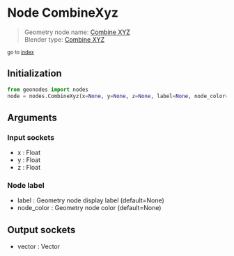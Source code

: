 
# Node CombineXyz

> Geometry node name: [Combine XYZ](https://docs.blender.org/manual/en/latest/modeling/geometry_nodes/vector/combine_xyz.html)<br>
  Blender type: [Combine XYZ](https://docs.blender.org/api/current/bpy.types.ShaderNodeCombineXYZ.html)
  
<sub>go to [index](index.md)</sub>

## Initialization

```python
from geonodes import nodes
node = nodes.CombineXyz(x=None, y=None, z=None, label=None, node_color=None)
```



## Arguments


### Input sockets

- x : Float
- y : Float
- z : Float

### Node label

- label : Geometry node display label (default=None)
- node_color : Geometry node color (default=None)

## Output sockets

- vector : Vector

